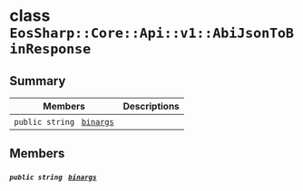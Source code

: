 # class `EosSharp::Core::Api::v1::AbiJsonToBinResponse` 

## Summary

 Members                                | Descriptions                                
----------------------------------------|---------------------------------------------
`public string ` [`binargs`](#class_eos_sharp_1_1_core_1_1_api_1_1v1_1_1_abi_json_to_bin_response_1a8c8d80f7a8cd70d7bcbd59e89694d3f2) | 

## Members

##### `public string ` [`binargs`](#class_eos_sharp_1_1_core_1_1_api_1_1v1_1_1_abi_json_to_bin_response_1a8c8d80f7a8cd70d7bcbd59e89694d3f2) 

